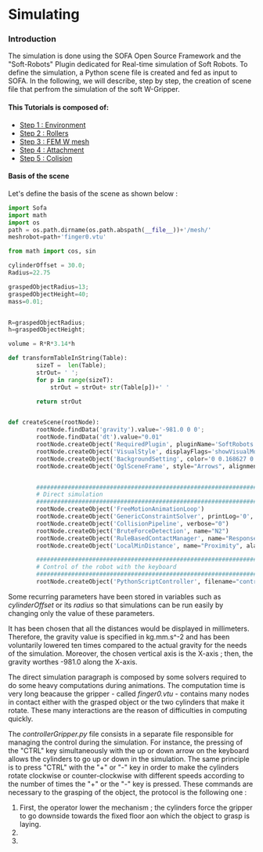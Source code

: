 Simulating
=======================
### Introduction

The simulation is done using the SOFA Open Source Framework and the "Soft-Robots" Plugin  dedicated for Real-time simulation of Soft Robots. To define the simulation, a Python scene file is created and fed as input to SOFA. In the following, we will describe, step by step, the creation of scene file that perfrom the simulation of the soft W-Gripper. 

#### This Tutorials is composed of: 
- [Step 1 : Environment](simulationEnvironment.md)
- [Step 2 : Rollers](simulationRollers.md)
- [Step 3 : FEM W mesh](simulationFEMWMesh.md)
- [Step 4 : Attachment](simulationAttachment.md)
- [Step 5 : Colision](simulationColision.md)

#### Basis of the scene

Let's define the basis of the scene as shown below : 

```python
import Sofa
import math
import os
path = os.path.dirname(os.path.abspath(__file__))+'/mesh/'
meshrobot=path+'finger0.vtu'

from math import cos, sin 

cylinderOffset = 30.0;
Radius=22.75

graspedObjectRadius=13;
graspedObjectHeight=40;
mass=0.01;


R=graspedObjectRadius;
h=graspedObjectHeight;

volume = R*R*3.14*h

def transformTableInString(Table):
        sizeT =  len(Table);
        strOut= ' ';
        for p in range(sizeT):
            strOut = strOut+ str(Table[p])+' '

        return strOut


def createScene(rootNode):
        rootNode.findData('gravity').value='-981.0 0 0';
        rootNode.findData('dt').value="0.01"
        rootNode.createObject('RequiredPlugin', pluginName='SoftRobots')
        rootNode.createObject('VisualStyle', displayFlags='showVisualModels hideBehaviorModels showCollisionModels hideBoundingCollisionModels showForceFields showInteractionForceFields hideWireframe')
        rootNode.createObject('BackgroundSetting', color='0 0.168627 0.211765')
        rootNode.createObject('OglSceneFrame', style="Arrows", alignment="TopRight")


        ###################################################################
        # Direct simulation
        ###################################################################
        rootNode.createObject('FreeMotionAnimationLoop')
        rootNode.createObject('GenericConstraintSolver', printLog='0', tolerance="1e-15", maxIterations="10000")
        rootNode.createObject('CollisionPipeline', verbose="0")
        rootNode.createObject('BruteForceDetection', name="N2")
        rootNode.createObject('RuleBasedContactManager', name="Response", response="FrictionContact", rules="0 * FrictionContact?mu=0.8" )
        rootNode.createObject('LocalMinDistance', name="Proximity", alarmDistance="3", contactDistance="1", angleCone="0.01")

        ###################################################################
        # Control of the robot with the keyboard
        ###################################################################
        rootNode.createObject('PythonScriptController', filename="controllerGripper.py", classname="controller")
```

  Some recurring parameters have been stored in variables such as *cylinderOffset* or its *radius* so that simulations can be run easily by changing only the value of these parameters.
  
  It has been chosen that all the distances would be displayed in millimeters. Therefore, the gravity value is specified in kg.mm.s^-2 and has been voluntarily lowered ten times compared to the actual gravity for the needs of the simulation. Moreover, the chosen vertical axis is the X-axis ; then, the gravity worthes -981.0 along the X-axis.
  
  The direct simulation paragraph is composed by some solvers required to do some heavy computations during animations. The computation time is very long beacause the gripper - called *finger0.vtu* - contains many nodes in contact either with the grasped object or the two cylinders that make it rotate. These many interactions are the reason of difficulties in computing quickly.
  
  The *controllerGripper.py* file consists in a separate file responsible for managing the control during the simulation. For instance, the  pressing of the "CTRL" key simultaneously with the up or down arrow on the keyboard allows the cylinders to go up or down in the simulation. The same principle is to press "CTRL" with the "+" or "-" key in order to make the cylinders rotate clockwise or counter-clockwise with different speeds according to the number of times the "+" or the "-" key is pressed. These commands are necessary to the grasping of the object, the protocol is the following one : 
  
  1. First, the operator lower the mechanism ; the cylinders force the gripper to go downside towards the fixed floor aon which the object to grasp is laying.
  2.
  3.
  
